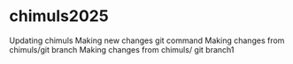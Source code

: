 # chimuls2025
Updating chimuls
Making new changes git command 
Making changes from chimuls/git branch
Making changes from chimuls/ git branch1
